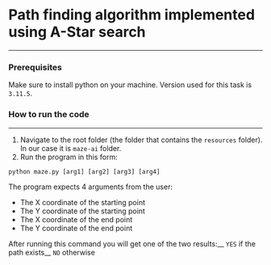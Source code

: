 # Path finding algorithm implemented using A-Star search
---
### Prerequisites
Make sure to install python on your machine. Version used for this task is `3.11.5`.

### How to run the code
---
1. Navigate to the root folder (the folder that contains the `resources` folder). In our case it is `maze-ai` folder. 
2. Run the program in this form:
```
python maze.py [arg1] [arg2] [arg3] [arg4]
```

The program expects 4 arguments from the user:
* The X coordinate of the starting point
* The Y coordinate of the starting point
* The X coordinate of the end point
* The Y coordinate of the end point

After running this command you will get one of the two results:__
`YES` if the path exists__
`NO` otherwise

